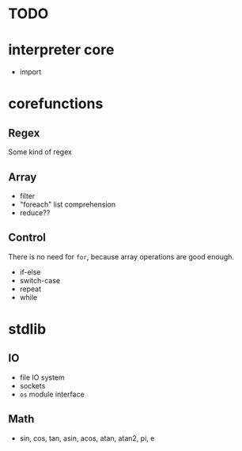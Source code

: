 TODO
====

interpreter core
================
* import


corefunctions
=============

Regex
-----
Some kind of regex

Array
-----
* filter
* "foreach" list comprehension
* reduce??

Control
-------
There is no need for `for`, because array operations are good enough.
* if-else
* switch-case
* repeat
* while


stdlib
======

IO
--
* file IO system
* sockets
* `os` module interface

Math
----
* sin, cos, tan, asin, acos, atan, atan2, pi, e
